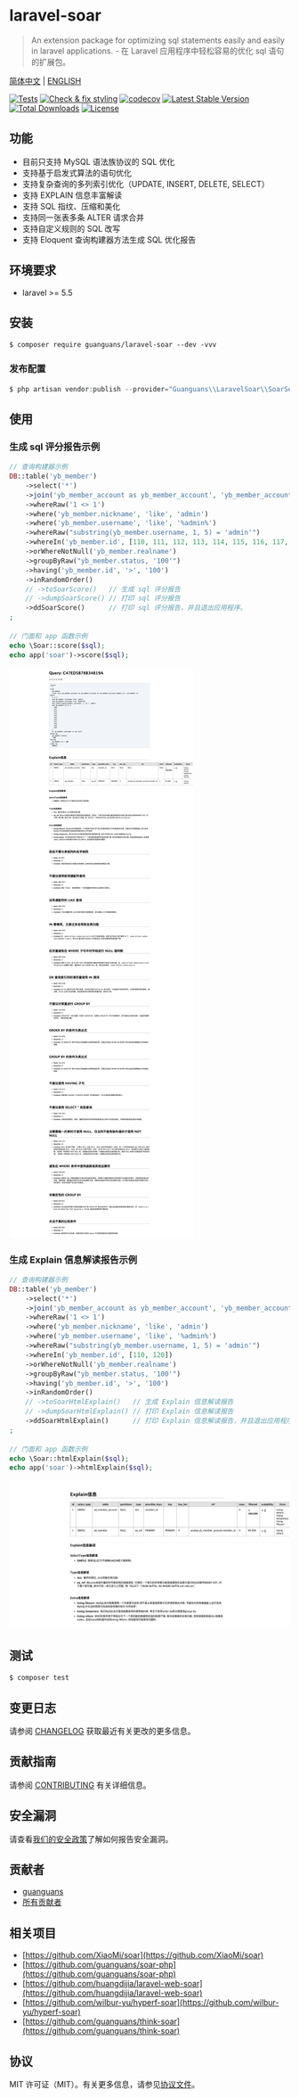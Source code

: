 # laravel-soar

> An extension package for optimizing sql statements easily and easily in laravel applications. - 在 Laravel 应用程序中轻松容易的优化 sql 语句的扩展包。

[简体中文](README-CN.md) | [ENGLISH](README.md)

[![Tests](https://github.com/guanguans/laravel-soar/workflows/Tests/badge.svg)](https://github.com/guanguans/laravel-soar/actions)
[![Check & fix styling](https://github.com/guanguans/laravel-soar/workflows/Check%20&%20fix%20styling/badge.svg)](https://github.com/guanguans/laravel-soar/actions)
[![codecov](https://codecov.io/gh/guanguans/laravel-soar/branch/main/graph/badge.svg?token=URGFAWS6S4)](https://codecov.io/gh/guanguans/laravel-soar)
[![Latest Stable Version](https://poser.pugx.org/guanguans/laravel-soar/v)](//packagist.org/packages/guanguans/laravel-soar)
[![Total Downloads](https://poser.pugx.org/guanguans/laravel-soar/downloads)](//packagist.org/packages/guanguans/laravel-soar)
[![License](https://poser.pugx.org/guanguans/laravel-soar/license)](//packagist.org/packages/guanguans/laravel-soar)

## 功能

* 目前只支持 MySQL 语法族协议的 SQL 优化
* 支持基于启发式算法的语句优化
* 支持复杂查询的多列索引优化（UPDATE, INSERT, DELETE, SELECT）
* 支持 EXPLAIN 信息丰富解读
* 支持 SQL 指纹、压缩和美化
* 支持同一张表多条 ALTER 请求合并
* 支持自定义规则的 SQL 改写
* 支持 Eloquent 查询构建器方法生成 SQL 优化报告

## 环境要求

* laravel >= 5.5

## 安装

``` shell
$ composer require guanguans/laravel-soar --dev -vvv
```

### 发布配置

```php
$ php artisan vendor:publish --provider="Guanguans\\LaravelSoar\\SoarServiceProvider"
```

## 使用

### 生成 sql 评分报告示例

``` php
// 查询构建器示例
DB::table('yb_member')
    ->select('*')
    ->join('yb_member_account as yb_member_account', 'yb_member_account.member_id', '=', 'yb_member.id')
    ->whereRaw('1 <> 1')
    ->where('yb_member.nickname', 'like', 'admin')
    ->where('yb_member.username', 'like', '%admin%')
    ->whereRaw("substring(yb_member.username, 1, 5) = 'admin'")
    ->whereIn('yb_member.id', [110, 111, 112, 113, 114, 115, 116, 117, 118, 119, 120])
    ->orWhereNotNull('yb_member.realname')
    ->groupByRaw("yb_member.status, '100'")
    ->having('yb_member.id', '>', '100')
    ->inRandomOrder()
    // ->toSoarScore()   // 生成 sql 评分报告
    // ->dumpSoarScore() // 打印 sql 评分报告
    ->ddSoarScore()      // 打印 sql 评分报告，并且退出应用程序。
;

// 门面和 app 函数示例
echo \Soar::score($sql);
echo app('soar')->score($sql);
```

![score](./docs/score.png)

### 生成 Explain 信息解读报告示例

``` php
// 查询构建器示例
DB::table('yb_member')
    ->select('*')
    ->join('yb_member_account as yb_member_account', 'yb_member_account.member_id', '=', 'yb_member.id')
    ->whereRaw('1 <> 1')
    ->where('yb_member.nickname', 'like', 'admin')
    ->where('yb_member.username', 'like', '%admin%')
    ->whereRaw("substring(yb_member.username, 1, 5) = 'admin'")
    ->whereIn('yb_member.id', [110, 120])
    ->orWhereNotNull('yb_member.realname')
    ->groupByRaw("yb_member.status, '100'")
    ->having('yb_member.id', '>', '100')
    ->inRandomOrder()
    // ->toSoarHtmlExplain()   // 生成 Explain 信息解读报告
    // ->dumpSoarHtmlExplain() // 打印 Explain 信息解读报告
    ->ddSoarHtmlExplain()      // 打印 Explain 信息解读报告，并且退出应用程序。
;

// 门面和 app 函数示例
echo \Soar::htmlExplain($sql);
echo app('soar')->htmlExplain($sql);
```

![explain](./docs/explain.png)

## 测试

``` bash
$ composer test
```

## 变更日志

请参阅 [CHANGELOG](CHANGELOG.md) 获取最近有关更改的更多信息。

## 贡献指南

请参阅 [CONTRIBUTING](.github/CONTRIBUTING.md) 有关详细信息。

## 安全漏洞

请查看[我们的安全政策](../../security/policy)了解如何报告安全漏洞。

## 贡献者

* [guanguans](https://github.com/guanguans)
* [所有贡献者](../../contributors)

## 相关项目

* [https://github.com/XiaoMi/soar](https://github.com/XiaoMi/soar)
* [https://github.com/guanguans/soar-php](https://github.com/guanguans/soar-php)
* [https://github.com/huangdijia/laravel-web-soar](https://github.com/huangdijia/laravel-web-soar)
* [https://github.com/wilbur-yu/hyperf-soar](https://github.com/wilbur-yu/hyperf-soar)
* [https://github.com/guanguans/think-soar](https://github.com/guanguans/think-soar)

## 协议

MIT 许可证（MIT）。有关更多信息，请参见[协议文件](LICENSE)。